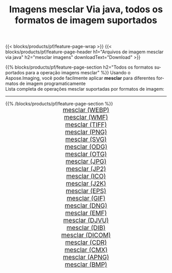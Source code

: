 ﻿---
title: Imagens mesclar Via java, todos os formatos de imagem suportados 
weight: 3920
url: /pt/java/merge 
lang: pt
langdirlevel: 2
locales: zh-hans,ja,it,ru,de,es,fr,nl,id,lt,pl,pt,vi,tr,ko,zh-hant,ar,hi,th,sv,cs,uk,he
description: Usando Aspose.Imaging, você pode facilmente imagens mesclar Via java
---

{{< blocks/products/pf/feature-page-wrap >}}
{{< blocks/products/pf/feature-page-header h1="Arquivos de imagem mesclar via java" h2="mesclar imagens" downloadText="Download" >}}


{{% blocks/products/pf/feature-page-section  h2="Todos os formatos suportados para a operação imagens mesclar" %}}
Usando o Aspose.Imaging, você pode facilmente aplicar **mesclar** para diferentes formatos de imagem programaticamente
<br/>
Lista completa de operações mesclar suportadas por formatos de imagem:
<hr/>
{{% /blocks/products/pf/feature-page-section %}}
<div class="container-fluid productfamilypage bg-gray">
    <div class="convertypes bg-gray agp-content section">
        <div class="container">
		<div class="row other-converters" style="gap: 10px;font-size: 19px;text-align:center;">
		    <div class='col-md-2 other-converter remove-lp remove-rp'><a href="/imaging/pt/java/merge/webp" style="padding:15px;">mesclar (WEBP)</a></div><div class='col-md-2 other-converter remove-lp remove-rp'><a href="/imaging/pt/java/merge/wmf" style="padding:15px;">mesclar (WMF)</a></div><div class='col-md-2 other-converter remove-lp remove-rp'><a href="/imaging/pt/java/merge/tiff" style="padding:15px;">mesclar (TIFF)</a></div><div class='col-md-2 other-converter remove-lp remove-rp'><a href="/imaging/pt/java/merge/png" style="padding:15px;">mesclar (PNG)</a></div><div class='col-md-2 other-converter remove-lp remove-rp'><a href="/imaging/pt/java/merge/svg" style="padding:15px;">mesclar (SVG)</a></div><div class='col-md-2 other-converter remove-lp remove-rp'><a href="/imaging/pt/java/merge/odg" style="padding:15px;">mesclar (ODG)</a></div><div class='col-md-2 other-converter remove-lp remove-rp'><a href="/imaging/pt/java/merge/otg" style="padding:15px;">mesclar (OTG)</a></div><div class='col-md-2 other-converter remove-lp remove-rp'><a href="/imaging/pt/java/merge/jpg" style="padding:15px;">mesclar (JPG)</a></div><div class='col-md-2 other-converter remove-lp remove-rp'><a href="/imaging/pt/java/merge/jp2" style="padding:15px;">mesclar (JP2)</a></div><div class='col-md-2 other-converter remove-lp remove-rp'><a href="/imaging/pt/java/merge/ico" style="padding:15px;">mesclar (ICO)</a></div><div class='col-md-2 other-converter remove-lp remove-rp'><a href="/imaging/pt/java/merge/j2k" style="padding:15px;">mesclar (J2K)</a></div><div class='col-md-2 other-converter remove-lp remove-rp'><a href="/imaging/pt/java/merge/eps" style="padding:15px;">mesclar (EPS)</a></div><div class='col-md-2 other-converter remove-lp remove-rp'><a href="/imaging/pt/java/merge/gif" style="padding:15px;">mesclar (GIF)</a></div><div class='col-md-2 other-converter remove-lp remove-rp'><a href="/imaging/pt/java/merge/dng" style="padding:15px;">mesclar (DNG)</a></div><div class='col-md-2 other-converter remove-lp remove-rp'><a href="/imaging/pt/java/merge/emf" style="padding:15px;">mesclar (EMF)</a></div><div class='col-md-2 other-converter remove-lp remove-rp'><a href="/imaging/pt/java/merge/djvu" style="padding:15px;">mesclar (DJVU)</a></div><div class='col-md-2 other-converter remove-lp remove-rp'><a href="/imaging/pt/java/merge/dib" style="padding:15px;">mesclar (DIB)</a></div><div class='col-md-2 other-converter remove-lp remove-rp'><a href="/imaging/pt/java/merge/dicom" style="padding:15px;">mesclar (DICOM)</a></div><div class='col-md-2 other-converter remove-lp remove-rp'><a href="/imaging/pt/java/merge/cdr" style="padding:15px;">mesclar (CDR)</a></div><div class='col-md-2 other-converter remove-lp remove-rp'><a href="/imaging/pt/java/merge/cmx" style="padding:15px;">mesclar (CMX)</a></div><div class='col-md-2 other-converter remove-lp remove-rp'><a href="/imaging/pt/java/merge/apng" style="padding:15px;">mesclar (APNG)</a></div><div class='col-md-2 other-converter remove-lp remove-rp'><a href="/imaging/pt/java/merge/bmp" style="padding:15px;">mesclar (BMP)</a></div>
                </div>
        </div>
    </div>
</div>
<br/>
